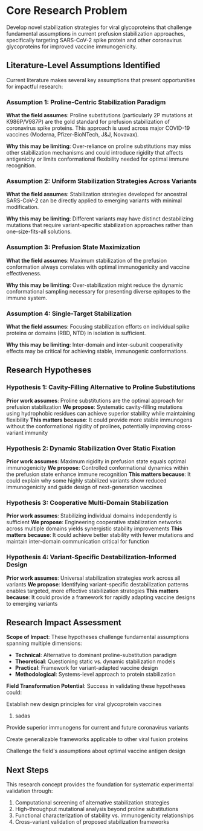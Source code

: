 # Core Research Problem&#x20;

Develop novel stabilization strategies for viral glycoproteins that challenge fundamental assumptions in current prefusion stabilization approaches, specifically targeting SARS-CoV-2 spike protein and other coronavirus glycoproteins for improved vaccine immunogenicity.&#x20;

## Literature-Level Assumptions Identified&#x20;

Current literature makes several key assumptions that present opportunities for impactful research:

### Assumption 1: Proline-Centric Stabilization Paradigm

**What the field assumes**: Proline substitutions (particularly 2P mutations at K986P/V987P) are the gold standard for prefusion stabilization of coronavirus spike proteins. This approach is used across major COVID-19 vaccines (Moderna, Pfizer-BioNTech, J\&J, Novavax).

**Why this may be limiting**: Over-reliance on proline substitutions may miss other stabilization mechanisms and could introduce rigidity that affects antigenicity or limits conformational flexibility needed for optimal immune recognition.

### Assumption 2: Uniform Stabilization Strategies Across Variants

**What the field assumes**: Stabilization strategies developed for ancestral SARS-CoV-2 can be directly applied to emerging variants with minimal modification.

**Why this may be limiting**: Different variants may have distinct destabilizing mutations that require variant-specific stabilization approaches rather than one-size-fits-all solutions.

### Assumption 3: Prefusion State Maximization

**What the field assumes**: Maximum stabilization of the prefusion conformation always correlates with optimal immunogenicity and vaccine effectiveness.

**Why this may be limiting**: Over-stabilization might reduce the dynamic conformational sampling necessary for presenting diverse epitopes to the immune system.

### Assumption 4: Single-Target Stabilization

**What the field assumes**: Focusing stabilization efforts on individual spike proteins or domains (RBD, NTD) in isolation is sufficient.

**Why this may be limiting**: Inter-domain and inter-subunit cooperativity effects may be critical for achieving stable, immunogenic conformations.

## Research Hypotheses

### Hypothesis 1: Cavity-Filling Alternative to Proline Substitutions

**Prior work assumes**: Proline substitutions are the optimal approach for prefusion stabilization
**We propose**: Systematic cavity-filling mutations using hydrophobic residues can achieve superior stability while maintaining flexibility
**This matters because**: It could provide more stable immunogens without the conformational rigidity of prolines, potentially improving cross-variant immunity

### Hypothesis 2: Dynamic Stabilization Over Static Fixation

**Prior work assumes**: Maximum rigidity in prefusion state equals optimal immunogenicity
**We propose**: Controlled conformational dynamics within the prefusion state enhance immune recognition
**This matters because**: It could explain why some highly stabilized variants show reduced immunogenicity and guide design of next-generation vaccines

### Hypothesis 3: Cooperative Multi-Domain Stabilization

**Prior work assumes**: Stabilizing individual domains independently is sufficient
**We propose**: Engineering cooperative stabilization networks across multiple domains yields synergistic stability improvements
**This matters because**: It could achieve better stability with fewer mutations and maintain inter-domain communication critical for function

### Hypothesis 4: Variant-Specific Destabilization-Informed Design

**Prior work assumes**: Universal stabilization strategies work across all variants
**We propose**: Identifying variant-specific destabilization patterns enables targeted, more effective stabilization strategies
**This matters because**: It could provide a framework for rapidly adapting vaccine designs to emerging variants

## Research Impact Assessment

**Scope of Impact**: These hypotheses challenge fundamental assumptions spanning multiple dimensions:

* **Technical**: Alternative to dominant proline-substitution paradigm
* **Theoretical**: Questioning static vs. dynamic stabilization models
* **Practical**: Framework for variant-adapted vaccine design
* **Methodological**: Systems-level approach to protein stabilization

**Field Transformation Potential**: Success in validating these hypotheses could:

Establish new design principles for viral glycoprotein vaccines

1. sadas

Provide superior immunogens for current and future coronavirus variants

Create generalizable frameworks applicable to other viral fusion proteins

Challenge the field's assumptions about optimal vaccine antigen design

## Next Steps

This research concept provides the foundation for systematic experimental validation through:

1. Computational screening of alternative stabilization strategies
2. High-throughput mutational analysis beyond proline substitutions
3. Functional characterization of stability vs. immunogenicity relationships
4. Cross-variant validation of proposed stabilization frameworks&#x20;